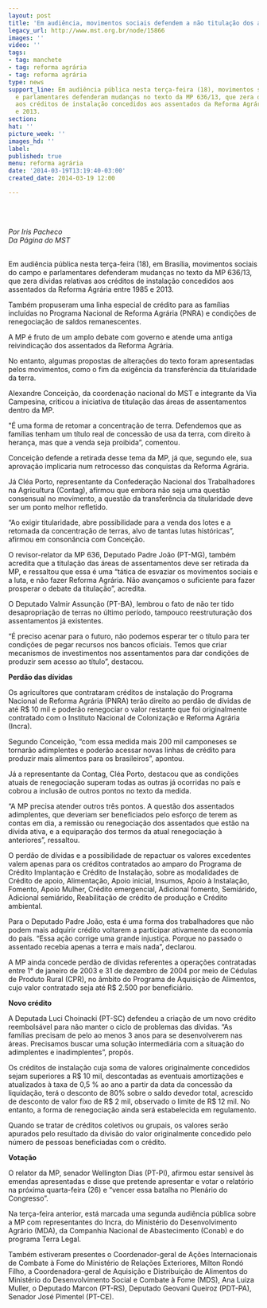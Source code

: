 ```yaml
---
layout: post
title: 'Em audiência, movimentos sociais defendem a não titulação dos assentamentos '
legacy_url: http://www.mst.org.br/node/15866
images: ''
video: ''
tags:
- tag: manchete
- tag: reforma agrária
- tag: reforma agrária
type: news
support_line: Em audiência pública nesta terça-feira (18), movimentos sociais do campo
  e parlamentares defenderam mudanças no texto da MP 636/13, que zera dívidas relativas
  aos créditos de instalação concedidos aos assentados da Reforma Agrária entre 1985
  e 2013.
section: 
hat: ''
picture_week: ''
images_hd: ''
label: 
published: true
menu: reforma agrária
date: '2014-03-19T13:19:40-03:00'
created_date: 2014-03-19 12:00

---
```

<p><br>&nbsp;</p><p class="MsoNormal"><em>Por Iris Pacheco<br>Da Página do MST</em></p><p class="MsoNormal"><br>Em audiência pública nesta terça-feira (18), em Brasília, movimentos sociais do campo e parlamentares defenderam mudanças no texto da MP 636/13, que zera dívidas relativas aos créditos de instalação concedidos aos assentados da Reforma Agrária entre 1985 e 2013.</p>    <p class="MsoNormal">Também propuseram uma linha especial de crédito para as famílias incluídas no Programa Nacional de Reforma Agrária (PNRA) e condições de renegociação de saldos remanescentes.</p>  <p class="MsoNormal">A MP é fruto de um amplo debate com governo e atende uma antiga reivindicação dos assentados da Reforma Agrária.</p><p class="MsoNormal">No entanto, algumas propostas de alterações do texto foram apresentadas pelos movimentos, como o fim da exigência da transferência da titularidade da terra.</p>    <p class="MsoNormal">Alexandre Conceição, da coordenação nacional do MST e integrante da Via Campesina, criticou a iniciativa de titulação das áreas de assentamentos dentro da MP.</p>  <p class="MsoNormal">"É uma forma de retomar a concentração de terra. Defendemos que as famílias tenham um título real de concessão de usa da terra, com direito à herança, mas que a venda seja proibida”, comentou.</p>  <p class="MsoNormal">Conceição defende a retirada desse tema da MP, já que, segundo ele, sua aprovação implicaria num retrocesso das conquistas da Reforma Agrária.</p>  <p class="MsoNormal">Já  Cléa Porto, representante da Confederação Nacional dos Trabalhadores na Agricultura (Contag), afirmou que embora não seja uma questão consensual no movimento, a questão da transferência da titularidade deve ser um ponto melhor refletido.</p>  <p class="MsoNormal">“Ao exigir titularidade, abre possibilidade para a venda dos lotes e a retomada da concentração de terras, alvo de tantas lutas históricas”, afirmou em consonância com Conceição.</p>  <p class="MsoNormal">O revisor-relator da MP 636, Deputado&nbsp;Padre João (PT-MG), também acredita que a titulação das áreas de assentamentos deve ser retirada da MP, e ressaltou que essa é uma “tática de esvaziar os movimentos sociais e a luta, e não fazer Reforma Agrária. Não avançamos o suficiente para fazer prosperar o debate da titulação”, acredita.</p>  <p class="MsoNormal">O Deputado Valmir Assunção (PT-BA), lembrou o fato de não ter tido desapropriação de terras no último período, tampouco reestruturação dos assentamentos já existentes.</p>    <p class="MsoNormal">“É preciso acenar para o futuro, não podemos esperar ter o título para ter condições de pegar recursos nos bancos oficiais. Temos que criar mecanismos de investimentos nos assentamentos para dar condições de produzir sem acesso ao título”, destacou.</p>  <p class="MsoNormal"><strong>Perdão das dívidas</strong></p>  <p class="MsoNormal">Os agricultores que contrataram créditos de instalação do Programa Nacional de Reforma Agrária (PNRA) terão direito ao perdão de dívidas de até R$ 10 mil e poderão renegociar o valor restante que foi originalmente contratado com o Instituto Nacional de Colonização e Reforma Agrária (Incra).</p>    <p class="MsoNormal">Segundo Conceição, “com essa medida mais 200 mil camponeses se tornarão adimplentes e poderão acessar novas linhas de crédito para produzir mais alimentos para os brasileiros”, apontou.</p>    <p class="MsoNormal">Já a representante da Contag, Cléa Porto, destacou que as condições atuais de renegociação superam todas as outras já ocorridas no país e cobrou a inclusão de outros pontos no texto da medida.</p>    <p class="MsoNormal">“A MP precisa atender outros três pontos. A questão dos assentados adimplentes, que deveriam ser beneficiados pelo esforço de terem as contas em dia, a remissão ou renegociação dos assentados que estão na dívida ativa, e a equiparação dos termos da atual renegociação à anteriores”, ressaltou.</p>  <p class="MsoNormal">O perdão de dívidas e a possibilidade de repactuar os valores excedentes valem apenas para os créditos contratados ao amparo do Programa de Crédito Implantação e Crédito de Instalação, sobre as modalidades de Crédito de apoio, Alimentação, Apoio inicial, Insumos, Apoio à Instalação, Fomento, Apoio Mulher, Crédito emergencial, Adicional fomento, Semiárido, Adicional semiárido, Reabilitação de crédito de produção e Crédito ambiental.</p>    <p class="MsoNormal">Para o Deputado Padre João, esta é uma forma dos trabalhadores que não podem mais adquirir crédito voltarem a participar ativamente da economia do país. “Essa ação corrige uma grande injustiça. Porque no passado o assentado recebia apenas a terra e mais nada”, declarou.</p>    <p class="MsoNormal">A MP ainda concede perdão de dívidas referentes a operações contratadas entre 1° de janeiro de 2003 e 31 de dezembro de 2004 por meio de Cédulas de Produto Rural (CPR), no âmbito do Programa de Aquisição de Alimentos, cujo valor contratado seja até R$ 2.500 por beneficiário.</p>      <p class="MsoNormal"><strong>Novo crédito</strong></p><p class="MsoNormal">A Deputada Luci Choinacki (PT-SC) defendeu a criação de um novo crédito reembolsável para não manter o ciclo de problemas das dívidas. “As famílias precisam de pelo ao menos 3 anos para se desenvolverem nas áreas. Precisamos buscar uma solução intermediária com a situação do adimplentes e inadimplentes”, propôs.</p>  <p class="MsoNormal">Os créditos de instalação cuja soma de valores originalmente concedidos sejam superiores a R$ 10 mil, descontadas as eventuais amortizações e atualizados à taxa de 0,5 % ao ano a partir da data da concessão da liquidação, terá o desconto de 80% sobre o saldo devedor total, acrescido de desconto de valor fixo de R$ 2 mil, observado o limite de R$ 12 mil. No entanto, a forma de renegociação ainda será estabelecida em regulamento.</p>    <p class="MsoNormal">Quando se tratar de créditos coletivos ou grupais, os valores serão apurados pelo resultado da divisão do valor originalmente concedido pelo número de pessoas beneficiadas com o crédito.</p>    <p class="MsoNormal"><strong>Votação</strong></p><p class="MsoNormal">O relator da MP, senador Wellington Dias (PT-PI), afirmou estar sensível às emendas apresentadas e disse que pretende apresentar e votar o relatório na próxima quarta-feira (26) e “vencer essa batalha no Plenário do Congresso”.</p>      <p class="MsoNormal">Na terça-feira anterior, está marcada uma segunda audiência pública sobre a MP com representantes do Incra, do Ministério do Desenvolvimento Agrário (MDA), da Companhia Nacional de Abastecimento (Conab) e do programa Terra Legal.</p>  <p class="MsoNormal">Também estiveram presentes o Coordenador-geral de Ações Internacionais de Combate à Fome do Ministério de Relações Exteriores, Milton Rondó Filho, a Coordenadora-geral de Aquisição e Distribuição de Alimentos do Ministério do Desenvolvimento Social e Combate à Fome (MDS), Ana Luiza Muller, o Deputado Marcon (PT-RS), Deputado Geovani Queiroz (PDT-PA), Senador José Pimentel (PT-CE).</p>  <p class="MsoNormal">&nbsp;</p>  <p>&nbsp;</p>
